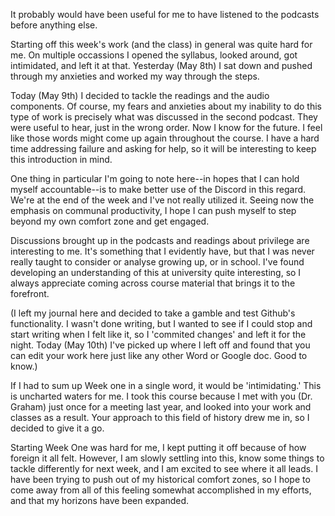 It probably would have been useful for me to have listened to the podcasts before anything else.

Starting off this week's work (and the class) in general was quite hard for me. On multiple occassions I opened the syllabus, looked around, got intimidated, and left it at that. Yesterday (May 8th) I sat down and pushed through my anxieties and worked my way through the steps.

Today (May 9th) I decided to tackle the readings and the audio components. Of course, my fears and anxieties about my inability to do this type of work is precisely what was discussed in the second podcast. They were useful to hear, just in the wrong order. Now I know for the future. I feel like those words might come up again throughout the course. I have a hard time addressing failure and asking for help, so it will be interesting to keep this introduction in mind.

One thing in particular I'm going to note here--in hopes that I can hold myself accountable--is to make better use of the Discord in this regard. We're at the end of the week and I've not really utilized it. Seeing now the emphasis on communal productivity, I hope I can push myself to step beyond my own comfort zone and get engaged.

Discussions brought up in the podcasts and readings about privilege are interesting to me. It's something that I evidently have, but that I was never really taught to consider or analyse growing up, or in school. I've found developing an understanding of this at university quite interesting, so I always appreciate coming across course material that brings it to the forefront.

(I left my journal here and decided to take a gamble and test Github's functionality. I wasn't done writing, but I wanted to see if I could stop and start writing when I felt like it, so I 'commited changes' and left it for the night. Today (May 10th) I've picked up where I left off and found that you can edit your work here just like any other Word or Google doc. Good to know.)

If I had to sum up Week one in a single word, it would be 'intimidating.' This is uncharted waters for me. I took this course because I met with you (Dr. Graham) just once for a meeting last year, and looked into your work and classes as a result. Your approach to this field of history drew me in, so I decided to give it a go.

Starting Week One was hard for me, I kept putting it off because of how foreign it all felt. However, I am slowly settling into this, know some things to tackle differently for next week, and I am excited to see where it all leads. I have been trying to push out of my historical comfort zones, so I hope to come away from all of this feeling somewhat accomplished in my efforts, and that my horizons have been expanded.
